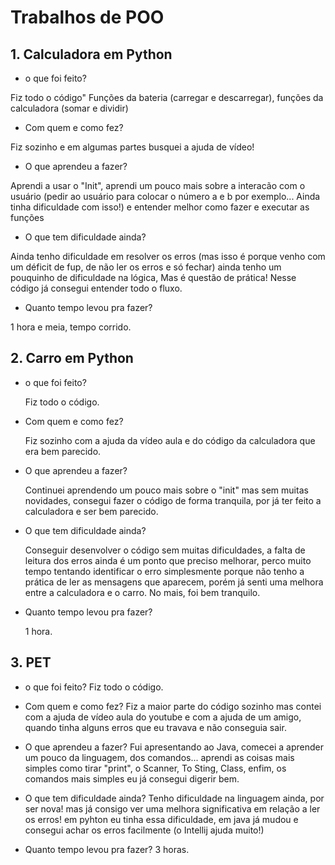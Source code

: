 ﻿# Trabalhos de POO
## 1. Calculadora em Python

- o que foi feito?
 

Fiz todo o código" Funções da bateria (carregar e descarregar), 
funções da calculadora (somar e dividir)

 

- Com quem e como fez? 


Fiz sozinho e em algumas partes busquei a ajuda de vídeo! 




- O que aprendeu a fazer?
 

Aprendi a usar o "Init", aprendi um pouco mais sobre a interacão com o usuário 
(pedir ao usuário para colocar o número a e b por exemplo... Ainda tinha dificuldade com isso!) 
e entender melhor como fazer e executar as funções



- O que tem dificuldade ainda?


Ainda tenho dificuldade em resolver os erros (mas isso é porque venho com um déficit de fup, de não ler os erros e só fechar) 
ainda tenho um pouquinho de dificuldade na lógica, Mas é questão de prática! Nesse código já consegui entender todo o fluxo.

 

- Quanto tempo levou pra fazer?
 

1 hora e meia, tempo corrido.

## 2. Carro em Python

- o que foi feito?


  Fiz todo o código.



- Com quem e como fez? 


  Fiz sozinho com a ajuda da vídeo aula e do código da calculadora que era bem parecido.




- O que aprendeu a fazer? 

  Continuei aprendendo um pouco mais sobre o "init" mas sem muitas novidades, 
  consegui fazer o código de forma tranquila, por já ter feito a calculadora e ser bem parecido.



- O que tem dificuldade ainda?


  Conseguir desenvolver o código sem muitas dificuldades, a falta de leitura dos erros 
  ainda é um ponto que preciso melhorar, perco muito tempo tentando identificar o erro simplesmente 
  porque não tenho a prática de ler as mensagens que aparecem, porém já senti uma melhora entre a calculadora e o carro. No mais, foi bem tranquilo.



- Quanto tempo levou pra fazer? 

  1 hora.

## 3. PET
- o que foi feito?
  Fiz todo o código.

- Com quem e como fez?
  Fiz a maior parte do código sozinho mas contei com a ajuda de vídeo aula do youtube e com a ajuda de um amigo, quando tinha alguns erros que eu 
  travava e não conseguia sair.

- O que aprendeu a fazer? 
  Fui apresentando ao Java, comecei a aprender um pouco da linguagem, dos comandos... aprendi as coisas mais simples como tirar "print", o Scanner,
To Sting, Class, enfim, os comandos mais simples eu já consegui digerir bem.

- O que tem dificuldade ainda?
  Tenho dificuldade na linguagem ainda, por ser nova! mas já consigo ver uma melhora significativa em relação a ler os erros! em pyhton eu tinha 
  essa dificuldade, em java já mudou e consegui achar os erros facilmente (o Intellij ajuda muito!)

- Quanto tempo levou pra fazer?
  3 horas.